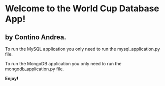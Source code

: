 # **Welcome to the World Cup Database App!**
## by Contino Andrea.

To run the MySQL application you only need to run the mysql_application.py file.

To run the MongoDB application you only need to run the mongodb_application.py file.

**Enjoy!**
